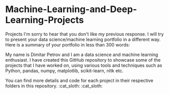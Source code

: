 # Machine-Learning-and-Deep-Learning-Projects
Projects
I'm sorry to hear that you don't like my previous response. I will try to present your data science/machine learning portfolio in a different way. Here is a summary of your portfolio in less than 300 words:

My name is Dimitar Petrov and I am a data science and machine learning enthusiast. I have created this GitHub repository to showcase some of the projects that I have worked on, using various tools and techniques such as Python, pandas, numpy, matplotlib, scikit-learn, nltk etc.


You can find more details and code for each project in their respective folders in this repository. :cat_sloth: :cat_sloth:
